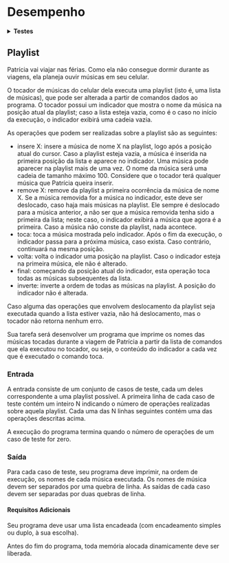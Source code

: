 # <b>Desempenho</b>

<details><summary><b>Testes</b></summary><p>

01:  saída correta.\
02:  saída correta.\
03:  saída correta.\
04:  saída correta.\
05:  saída correta.\
06:  saída correta.\

Número de casos-de-teste: 6.\
Casos-de-teste bem sucedidos: 6.\
<b>Acerto: 100%</b>

</p></details>

## <b>Playlist</b>

Patrícia vai viajar nas férias. Como ela não consegue dormir durante as viagens, ela planeja ouvir músicas em seu celular.

O tocador de músicas do celular dela executa uma playlist (isto é, uma lista de músicas), que pode ser alterada a partir de comandos dados ao programa. O tocador possui um indicador que mostra o nome da música na posição atual da playlist; caso a lista esteja vazia, como é o caso no início da execução, o indicador exibirá uma cadeia vazia.

As operações que podem ser realizadas sobre a playlist são as seguintes:

- insere X: insere a música de nome X na playlist, logo após a posição atual do cursor. Caso a playlist esteja vazia, a música é inserida na primeira posição da lista e aparece no indicador. Uma música pode aparecer na playlist mais de uma vez. O nome da música será uma cadeia de tamanho máximo 100. Considere que o tocador terá qualquer música que Patrícia queira inserir.
- remove X: remove da playlist a primeira ocorrência da música de nome X. Se a música removida for a música no indicador, este deve ser deslocado, caso haja mais músicas na playlist. Ele sempre é deslocado para a música anterior, a não ser que a música removida tenha sido a primeira da lista; neste caso, o indicador exibirá a música que agora é a primeira. Caso a música não conste da playlist, nada acontece.
- toca: toca a música mostrada pelo indicador. Após o fim da execução, o indicador passa para a próxima música, caso exista. Caso contrário, continuará na mesma posição.
- volta: volta o indicador uma posição na playlist. Caso o indicador esteja na primeira música, ele não é alterado.
- final: começando da posição atual do indicador, esta operação toca todas as músicas subsequentes da lista.
- inverte: inverte a ordem de todas as músicas na playlist. A posição do indicador não é alterada.

Caso alguma das operações que envolvem deslocamento da playlist seja executada quando a lista estiver vazia, não há deslocamento, mas o tocador não retorna nenhum erro.

Sua tarefa será desenvolver um programa que imprime os nomes das músicas tocadas durante a viagem de Patrícia a partir da lista de comandos que ela executou no tocador, ou seja, o conteúdo do indicador a cada vez que é executado o comando toca.

### <b>Entrada</b>

A entrada consiste de um conjunto de casos de teste, cada um deles correspondente a uma playlist possível. A primeira linha de cada caso de teste contém um inteiro N indicando o número de operações realizadas sobre aquela playlist.
Cada uma das N linhas seguintes contém uma das operações descritas acima.

A execução do programa termina quando o número de operações de um caso de teste for zero.

### <b>Saída</b>

Para cada caso de teste, seu programa deve imprimir, na ordem de execução, os nomes de cada música executada. Os nomes de música devem ser separados por uma quebra de linha. As saídas de cada caso devem ser separadas por duas quebras de linha.

#### <b>Requisitos Adicionais</b>

Seu programa deve usar uma lista encadeada (com encadeamento simples ou duplo, à sua escolha).

Antes do fim do programa, toda memória alocada dinamicamente deve ser liberada.